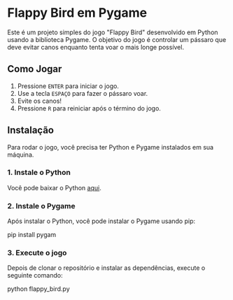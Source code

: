 # Flappy Bird em Pygame

Este é um projeto simples do jogo "Flappy Bird" desenvolvido em Python usando a biblioteca Pygame. O objetivo do jogo é controlar um pássaro que deve evitar canos enquanto tenta voar o mais longe possível.

## Como Jogar

1. Pressione `ENTER` para iniciar o jogo.
2. Use a tecla `ESPAÇO` para fazer o pássaro voar.
3. Evite os canos! 
4. Pressione `R` para reiniciar após o término do jogo.

## Instalação

Para rodar o jogo, você precisa ter Python e Pygame instalados em sua máquina.

### 1. Instale o Python

Você pode baixar o Python [aqui](https://www.python.org/downloads/).

### 2. Instale o Pygame

Após instalar o Python, você pode instalar o Pygame usando pip:

  pip install pygam

### 3. Execute o jogo
Depois de clonar o repositório e instalar as dependências, execute o seguinte comando:

  python flappy_bird.py
